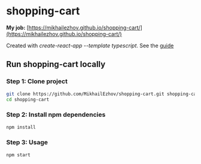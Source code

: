 # shopping-cart

**My job:** [https://mikhailezhov.github.io/shopping-cart/](https://mikhailezhov.github.io/shopping-cart/)

Created with *create-react-app --template typescript*. See the [guide](https://create-react-app.dev/docs/adding-typescript/)




## Run shopping-cart locally

### Step 1: Clone project

```sh
git clone https://github.com/MikhailEzhov/shopping-cart.git shopping-cart
cd shopping-cart
```

### Step 2: Install npm dependencies

```sh
npm install
```

### Step 3: Usage

```sh
npm start
```
